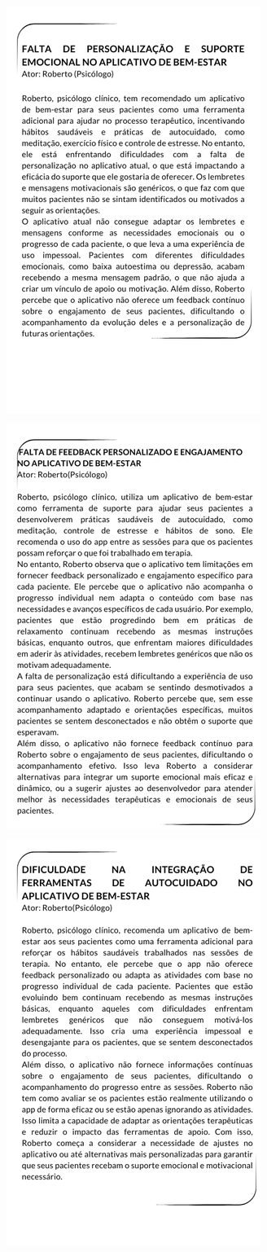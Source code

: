 <p align="center"><img src="./imagem_cenarios/cenario1.2.png" alt="cenario1.2"></p>
<p align="center"><img src="./imagem_cenarios/cenario2.2.png" alt="cenario2.2"></p>
<p align="center"><img src="./imagem_cenarios/cenario3.2.png" alt="cenario2.2"></p>
